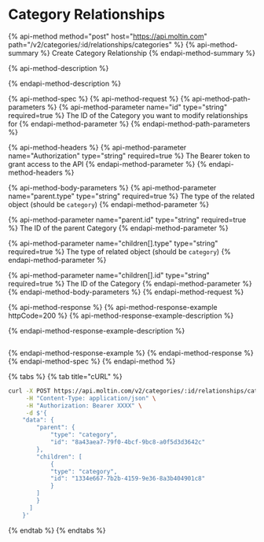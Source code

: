 # Category Relationships

{% api-method method="post" host="https://api.moltin.com" path="/v2/categories/:id/relationships/categories" %}
{% api-method-summary %}
Create Category Relationship
{% endapi-method-summary %}

{% api-method-description %}

{% endapi-method-description %}

{% api-method-spec %}
{% api-method-request %}
{% api-method-path-parameters %}
{% api-method-parameter name="id" type="string" required=true %}
The ID of the Category you want to modify relationships for
{% endapi-method-parameter %}
{% endapi-method-path-parameters %}

{% api-method-headers %}
{% api-method-parameter name="Authorization" type="string" required=true %}
The Bearer token to grant access to the API
{% endapi-method-parameter %}
{% endapi-method-headers %}

{% api-method-body-parameters %}
{% api-method-parameter name="parent.type" type="string" required=true %}
The type of the related object (should be `category`)
{% endapi-method-parameter %}

{% api-method-parameter name="parent.id" type="string" required=true %}
The ID of the parent Category
{% endapi-method-parameter %}

{% api-method-parameter name="children[].type" type="string" required=true %}
The type of related object (should be `category`)
{% endapi-method-parameter %}

{% api-method-parameter name="children[].id" type="string" required=true %}
The ID of the Category
{% endapi-method-parameter %}
{% endapi-method-body-parameters %}
{% endapi-method-request %}

{% api-method-response %}
{% api-method-response-example httpCode=200 %}
{% api-method-response-example-description %}

{% endapi-method-response-example-description %}

```javascript

```
{% endapi-method-response-example %}
{% endapi-method-response %}
{% endapi-method-spec %}
{% endapi-method %}

{% tabs %}
{% tab title="cURL" %}
```bash
curl -X POST https://api.moltin.com/v2/categories/:id/relationships/categories \
     -H "Content-Type: application/json" \
     -H "Authorization: Bearer XXXX" \
     -d $'{
    "data": {
        "parent": {
            "type": "category",
            "id": "8a43aea7-79f0-4bcf-9bc8-a0f5d3d3642c"
        },
        "children": [
            {
            "type": "category",
            "id": "1334e667-7b2b-4159-9e36-8a3b404901c8"
            }
        ]
        }
      ]
    }'
```
{% endtab %}
{% endtabs %}

